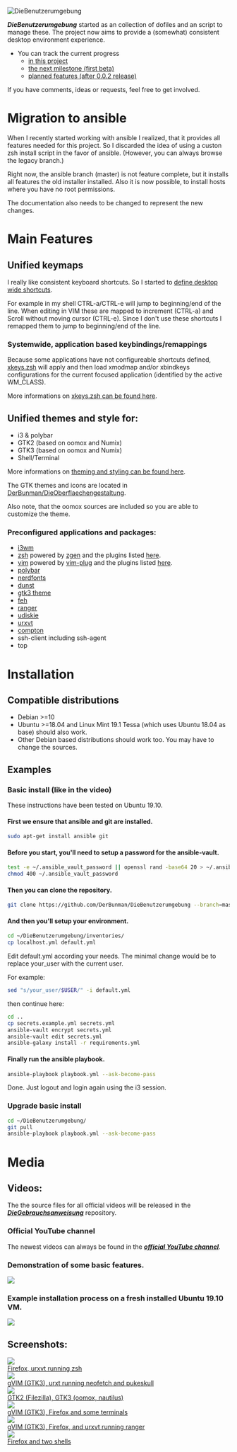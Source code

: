 ![DieBenutzerumgebung](docs/images/logo.png)

___DieBenutzerumgebung___ started as an collection of dofiles and an script to manage these.
The project now aims to provide a (somewhat) consistent desktop environment experience.

- You can track the current progress
  * [in this project](https://github.com/users/DerBunman/projects/1)
  * [the next milestone (first beta)](https://github.com/DerBunman/DieBenutzerumgebung/milestone/1)
  * [planned features (after 0.0.2 release)](https://github.com/DerBunman/DieBenutzerumgebung/milestone/2)

If you have comments, ideas or requests, feel free to get involved.

# Migration to ansible
When I recently started working with ansible I realized, that it provides all features needed for this project.
So I discarded the idea of using a custon zsh install script in the favor of ansible.
(However, you can always browse the legacy branch.)

Right now, the ansible branch (master) is not feature complete, but it installs all features the old installer installed.
Also it is now possible, to install hosts where you have no root permissions.

The documentation also needs to be changed to represent the new changes.

# Main Features

## Unified keymaps
I really like consistent keyboard shortcuts. So I started to [define desktop wide shortcuts](docs/keymaps.md).

For example in my shell CTRL-a/CTRL-e will jump to beginning/end of the line.
When editing in VIM these are mapped to increment (CTRL-a) and Scroll without moving cursor (CTRL-e).
Since I don't use these shortcuts I remapped them to jump to beginning/end of the line.

### Systemwide, application based keybindings/remappings

Because some applications have not configureable shortcuts defined, [xkeys.zsh](docs/xkeys.zsh.md) will apply and then load xmodmap and/or xbindkeys configurations for the current focused application (identified by the active WM_CLASS).

More informations on [xkeys.zsh can be found here](docs/xkeys.zsh.md).

## Unified themes and style for:

  - i3 & polybar
  - GTK2 (based on oomox and Numix)
  - GTK3 (based on oomox and Numix)
  - Shell/Terminal


More informations on [theming and styling can be found here](docs/style.md).

The GTK themes and icons are located in [DerBunman/DieOberflaechengestaltung](https://github.com/DerBunman/DieOberflaechengestaltung).

Also note, that the oomox sources are included so you are able to customize the theme.

### Preconfigured applications and packages:
* [i3wm](https://i3wm.org/)
* [zsh](https://www.zsh.org/) powered by [zgen](https://github.com/tarjoilija/zgen) and the plugins listed [here](roles/common/files/dotfiles/.zshrc.zgen).
* [vim](https://www.vim.org/) powered by [vim-plug](https://github.com/junegunn/vim-plug) and the plugins listed [here](roles/common/files/dotfiles/.vim/vimrc_plug.vim).
* [polybar](https://github.com/jaagr/polybar)
* [nerdfonts](https://nerdfonts.com/)
* [dunst](https://dunst-project.org/)
* [gtk3 theme](https://www.gtk.org/)
* [feh](https://github.com/derf/feh)
* [ranger](https://github.com/ranger/ranger)
* [udiskie](https://github.com/coldfix/udiskie)
* [urxvt](https://sourceforge.net/projects/rxvt/)
* [compton](https://github.com/chjj/compton)
* ssh-client including ssh-agent
* top

# Installation

## Compatible distributions
- Debian >=10
- Ubuntu >=18.04 and Linux Mint 19.1 Tessa (which uses Ubuntu 18.04 as base) should also work.
- Other Debian based distributions should work too. You may have to change the sources.

## Examples
### Basic install (like in the video)
These instructions have been tested on Ubuntu 19.10.

#### First we ensure that ansible and git are installed.
```sh
sudo apt-get install ansible git
```

#### Before you start, you'll need to setup a password for the ansible-vault.
```sh
test -e ~/.ansible_vault_password || openssl rand -base64 20 > ~/.ansible_vault_password
chmod 400 ~/.ansible_vault_password
```

#### Then you can clone the repository.
```sh
git clone https://github.com/DerBunman/DieBenutzerumgebung --branch=master --single-branch ~/DieBenutzerumgebung
```

#### And then you'll setup your environment.
```sh
cd ~/DieBenutzerumgebung/inventories/
cp localhost.yml default.yml
```
Edit default.yml according your needs.
The minimal change would be to replace your_user with the current user.

For example:
```sh
sed "s/your_user/$USER/" -i default.yml
```
then continue here:
```sh
cd ..
cp secrets.example.yml secrets.yml
ansible-vault encrypt secrets.yml
ansible-vault edit secrets.yml
ansible-galaxy install -r requirements.yml
```

#### Finally run the ansible playbook.
```sh
ansible-playbook playbook.yml --ask-become-pass
```

Done. Just logout and login again using the i3 session.

### Upgrade basic install
```sh
cd ~/DieBenutzerumgebung/
git pull
ansible-playbook playbook.yml --ask-become-pass
```

# Media
## Videos:
The the source files for all official videos will be released in the [___DieGebrauchsanweisung___](https://github.com/DerBunman/DieGebrauchsanweisung) repository.

### Official YouTube channel
The newest videos can always be found in the [___official YouTube channel___](https://www.youtube.com/channel/UC9JQ_zd0TFrX8pKJucOKTGQ/).

### Demonstration of some basic features.

<a href="https://www.youtube.com/watch?v=8RWfljLYXvw" target="_blank">
<img src="docs/images/video_overview.png" />
</a>  

### Example installation process on a fresh installed Ubuntu 19.10 VM.

<a href="https://www.youtube.com/watch?v=lV1Vl4LM4Bo" target="_blank">
<img src="docs/images/video_installation.png" />
</a>  

## Screenshots:
<a href="docs/images/screenshot1.png" target="_blank">
	<img src="docs/images/screenshot1.thumb.png" />
</a>  
<br>
<a href="docs/images/screenshot1.png" target="_blank">
	Firefox, urxvt running zsh
</a>  
<br>
<a href="docs/images/screenshot2.png" target="_blank">
	<img src="docs/images/screenshot2.thumb.png" />
</a>  
<br>
<a href="docs/images/screenshot2.png" target="_blank">
	gVIM (GTK3), urxt running neofetch and pukeskull
</a>  
<br>
<a href="docs/images/screenshot3.png" target="_blank">
	<img src="docs/images/screenshot3.thumb.png" />
</a>  
<br>
<a href="docs/images/screenshot3.png" target="_blank">
	GTK2 (Filezilla), GTK3 (oomox, nautilus)
</a>  
<br>
<a href="docs/images/screenshot4.png" target="_blank">
	<img src="docs/images/screenshot4.thumb.png" />
</a>  
<br>
<a href="docs/images/screenshot4.png" target="_blank">
	gVIM (GTK3), Firefox and some terminals
</a>  
<br>
<a href="docs/images/screenshot5.png" target="_blank">
	<img src="docs/images/screenshot5.thumb.png" />
</a>  
<br>
<a href="docs/images/screenshot5.png" target="_blank">
	gVIM (GTK3), Firefox, and urxvt running ranger
</a><br>
<a href="docs/images/screenshot6.png" target="_blank">
	<img src="docs/images/screenshot6.thumb.png" />
</a>  
<br>
<a href="docs/images/screenshot6.png" target="_blank">
	Firefox and two shells
</a>


